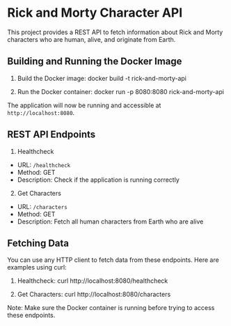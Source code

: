 # Rick and Morty Character API

This project provides a REST API to fetch information about Rick and Morty characters who are human, alive, and originate from Earth.

## Building and Running the Docker Image

1. Build the Docker image:
   docker build -t rick-and-morty-api

2. Run the Docker container:
   docker run -p 8080:8080 rick-and-morty-api

The application will now be running and accessible at `http://localhost:8080`.

## REST API Endpoints

1. Healthcheck
- URL: `/healthcheck`
- Method: GET
- Description: Check if the application is running correctly

2. Get Characters
- URL: `/characters`
- Method: GET
- Description: Fetch all human characters from Earth who are alive

## Fetching Data

You can use any HTTP client to fetch data from these endpoints. Here are examples using curl:

1. Healthcheck:
   curl http://localhost:8080/healthcheck
   
2. Get Characters:
   curl http://localhost:8080/characters

Note: Make sure the Docker container is running before trying to access these endpoints.
